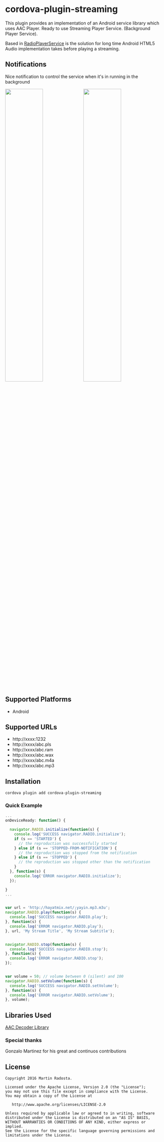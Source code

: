 # cordova-plugin-streaming

This plugin provides an implementation of an Android service library which uses AAC Player. Ready to use Streaming Player Service. (Background Player Service).

Based in [RadioPlayerService](https://github.com/iammert/RadioPlayerService) is the solution for long time Android HTML5 Audio implementation takes before playing a streaming.



## Notifications
Nice notification to control the service when it's in running in the background

<img src="https://raw.githubusercontent.com/mradosta/cordova-plugin-streaming/master/screenshots/a.png" width="49%"/>
<img src="https://raw.githubusercontent.com/mradosta/cordova-plugin-streaming/master/screenshots/b.png" width="49%"/>



## Supported Platforms

- Android


## Supported URLs

- http://xxxx:1232
- http://xxxx/abc.pls
- http://xxxx/abc.ram
- http://xxxx/abc.wax
- http://xxxx/abc.m4a
- http://xxxx/abc.mp3


## Installation

    cordova plugin add cordova-plugin-streaming


### Quick Example
```js
...
onDeviceReady: function() {

  navigator.RADIO.initialize(function(s) {
    console.log('SUCCESS navigator.RADIO.initialize');
    if (s == 'STARTED') {
      // the reproduction was successfully started
    } else if (s == 'STOPPED-FROM-NOTIFICATION') {
      // the reproduction was stopped from the notification
    } else if (s == 'STOPPED') {
      // the reproduction was stopped other than the notification
    }
  }, function(s) {
    console.log('ERROR navigator.RADIO.initialize');
  });

}
...


var url = 'http://hayatmix.net/;yayin.mp3.m3u';
navigator.RADIO.play(function(s) {
  console.log('SUCCESS navigator.RADIO.play');
}, function(s) {
  console.log('ERROR navigator.RADIO.play');
}, url, 'My Stream Title', 'My Stream Subtitle');


navigator.RADIO.stop(function(s) {
  console.log('SUCCESS navigator.RADIO.stop');
}, function(s) {
  console.log('ERROR navigator.RADIO.stop');
});


var volume = 50; // volume between 0 (silent) and 100
navigator.RADIO.setVolume(function(s) {
  console.log('SUCCESS navigator.RADIO.setVolume');
}, function(s) {
  console.log('ERROR navigator.RADIO.setVolume');
}, volume);
```


## Libraries Used ##

[AAC Decoder Library](https://github.com/vbartacek/aacdecoder-android)



### Special thanks
Gonzalo Martinez for his great and continuos contributions



License
--------


    Copyright 2016 Martin Radosta.

    Licensed under the Apache License, Version 2.0 (the "License");
    you may not use this file except in compliance with the License.
    You may obtain a copy of the License at

       http://www.apache.org/licenses/LICENSE-2.0

    Unless required by applicable law or agreed to in writing, software
    distributed under the License is distributed on an "AS IS" BASIS,
    WITHOUT WARRANTIES OR CONDITIONS OF ANY KIND, either express or implied.
    See the License for the specific language governing permissions and
    limitations under the License.
